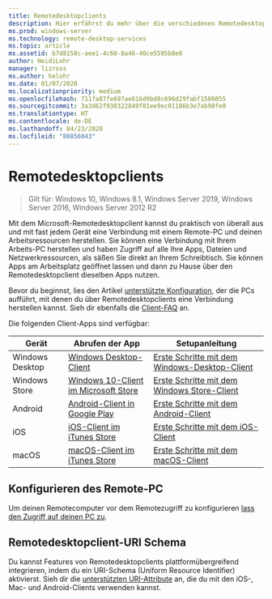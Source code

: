 ```yaml
---
title: Remotedesktopclients
description: Hier erfährst du mehr über die verschiedenen Remotedesktopclients, die für deine Geräte verfügbar sind.
ms.prod: windows-server
ms.technology: remote-desktop-services
ms.topic: article
ms.assetid: b7d8158c-aee1-4c60-8a46-40ce5595b8e8
author: HeidiLohr
manager: lizross
ms.author: helohr
ms.date: 01/07/2020
ms.localizationpriority: medium
ms.openlocfilehash: 711fa87fe697ae616d9bd8c696d29fabf1586055
ms.sourcegitcommit: 3a3d62f938322849f81ee9ec01186b3e7ab90fe0
ms.translationtype: HT
ms.contentlocale: de-DE
ms.lasthandoff: 04/23/2020
ms.locfileid: "80856043"
---
```

# <a name="remote-desktop-clients"></a>Remotedesktopclients

>Gilt für: Windows 10, Windows 8.1, Windows Server 2019, Windows Server 2016, Windows Server 2012 R2

Mit dem Microsoft-Remotedesktopclient kannst du praktisch von überall aus und mit fast jedem Gerät eine Verbindung mit einem Remote-PC und deinen Arbeitsressourcen herstellen. Sie können eine Verbindung mit Ihrem Arbeits-PC herstellen und haben Zugriff auf alle Ihre Apps, Dateien und Netzwerkressourcen, als säßen Sie direkt an Ihrem Schreibtisch. Sie können Apps am Arbeitsplatz geöffnet lassen und dann zu Hause über den Remotedesktopclient dieselben Apps nutzen.

Bevor du beginnst, lies den Artikel [unterstützte Konfiguration](remote-desktop-supported-config.md), der die PCs aufführt, mit denen du über Remotedesktopclients eine Verbindung herstellen kannst. Sieh dir ebenfalls die [Client-FAQ](remote-desktop-client-faq.md) an.

Die folgenden Client-Apps sind verfügbar:

| Gerät          | Abrufen der App                                                                                                  | Setupanleitung                                                                |
|-----------------|-----------------------------------------------------------------------------------------------------------------|-----------------------------------------------------------------------------------|
| Windows Desktop | [Windows Desktop-Client](windowsdesktop.md#install-the-client)                                               | [Erste Schritte mit dem Windows-Desktop-Client](windowsdesktop.md) |
| Windows Store   | [Windows 10-Client im Microsoft Store](https://go.microsoft.com/fwlink/?LinkID=616709)                   | [Erste Schritte mit dem Windows Store-Client](windows.md)          |
| Android         | [Android-Client in Google Play](https://play.google.com/store/apps/details?id=com.microsoft.rdc.android)     | [Erste Schritte mit dem Android-Client](remote-desktop-android.md) |
| iOS             | [iOS-Client im iTunes Store](https://itunes.apple.com/app/microsoft-remote-desktop/id714464092?mt=8)     | [Erste Schritte mit dem iOS-Client](remote-desktop-ios.md)         |
| macOS           | [macOS-Client im iTunes Store](https://itunes.apple.com/app/microsoft-remote-desktop/id1295203466?mt=12) | [Erste Schritte mit dem macOS-Client](remote-desktop-mac.md)       |

## <a name="configuring-the-remote-pc"></a>Konfigurieren des Remote-PC

Um deinen Remotecomputer vor dem Remotezugriff zu konfigurieren [lass den Zugriff auf deinen PC zu](remote-desktop-allow-access.md).

## <a name="remote-desktop-client-uri-scheme"></a>Remotedesktopclient-URI Schema

Du kannst Features von Remotedesktopclients plattformübergreifend integrieren, indem du ein URI-Schema (Uniform Resource Identifier) aktivierst. Sieh dir die [unterstützten URI-Attribute](remote-desktop-uri.md) an, die du mit den iOS-, Mac- und Android-Clients verwenden kannst.

